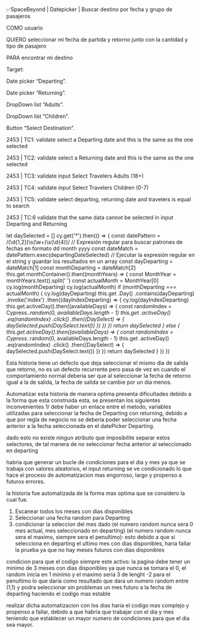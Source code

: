 ✅SpaceBeyond | Datepicker | Buscar destino por fecha y grupo de pasajeros

COMO usuario

QUIERO seleccionar mi fecha de partida y retorno junto con la cantidad y tipo de pasajero

PARA encontrar mi destino

Target:

Date picker “Departing”.

Date picker “Returning”.

DropDown list “Adults”.

DropDown list “Children”.

Button “Select Destination”.

2453 | TC1: validate select a Departing date and this is the same as the one selected

2453 | TC2: validate select a Returning date and this is the same as the one selected

2453 | TC3: validate input Select Travelers Adults (18+)

2453 | TC4: validate input Select Travelers Children (0-7)

2453 | TC5: validate select departing, returning date and travelers is equal to search

2453 | TC:6 validate that the same data cannot be selected in input Departing and Returning

let daySelected = [] cy.get('\*').then(() => { const datePattern = /(\d{1,2})\s(\w+)\s(\d{4})/ // Expresión regular para buscar patrones de fechas en formato dd month yyyy const dateMatch = datePattern.exec(departingDateSelected) // Ejecutar la expresión regular en el string y guardar los resultados en un array const dayDeparting = dateMatch[1] const monthDeparting = dateMatch[2] this.get.monthContainer().then((monthYears) => { const MonthYear = monthYears.text().split(' ') const actualMonth = MonthYear[0] cy.log(monthDeparting) cy.log(actualMonth) if (monthDeparting === actualMonth) { cy.log(dayDeparting) this.get .Day() .contains(dayDeparting) .invoke('index') .then((dayIndexDeparting) => { cy.log(dayIndexDeparting) this.get.activeDay().then((availableDays) => { const randomIndex = Cypress._.random(0, availableDays.length - 1) this.get .activeDay() .eq(randomIndex) .click() .then((DaySelect) => { daySelected.push(DaySelect.text()) }) }) }) return daySelected } else { this.get.activeDay().then((availableDays) => { const randomIndex = Cypress._.random(0, availableDays.length - 1) this.get .activeDay() .eq(randomIndex) .click() .then((DaySelect) => { daySelected.push(DaySelect.text()) }) }) return daySelected } }) })

Esta historia tiene un defecto que deja seleccionar el mismo dia de salida que retorno, no es un defecto recurrente pero pasa de vez en cuando el comportamiento normal deberia ser que al seleccionar la fecha de retorno igual a la de salida, la fecha de salida se cambie por un dia menos.

Automatizar esta historia de manera optima presenta dificultades debido a la forma que esta construida esta, se presentan los siguientes inconvenientes 1/ debe haber un enlace entre el metodo, variables utilizadas para seleccionar la fecha de Departing con returning, debido a que por regla de negocio no se deberia poder seleccionar una fecha anterior a la fecha seleccionada en el datePicker Departing.

dado esto no existe ningun atributo que imposibilite separar estos selectores, de tal manera de no seleccionar fecha anterior al seleccionado en departing

habria que generar un bucle de condiciones para el dia y mes ya que se trabaja con valores aleatorios, el input returning se ve condicionado lo que hace el proceso de automatizacion mas engorroso, largo y propenso a futuros errores.

la historia fue automatizada de la forma mas optima que se considero la cual fue.

1. Escanear todos los meses con dias disponibles
2. Seleccionar una fecha random para Departing
3. condicionar la seleccion del mes dado (el numero random nunca sera 0 mes actual, mes seleccionado en departing) (el numero random nunca sera el maximo, siempre sera el penultimo): esto debido a que si selecciona en departing el ultimo mes con dias disponibles, haria fallar la prueba ya que no hay meses futuros con dias disponibles

condicion para que el codigo siempre este activo: la pagina debe tener un minimo de 3 meses con dias disponibles ya que nunca se tomara el 0, el random inicia en 1 minimo y el maximo seria 3 de lenght -2 para el penultimo lo que daria como resultado que dara un numero random entre (1,1) y podra seleccionar sin problemas un mes futuro a la fecha de departing haciendo el codigo mas estable

realizar dicha automatizacion con los dias haria el codigo mas complejo y propenso a fallar, debido a que habria que trabajar con el dia y mes teniendo que establecer un mayor numero de condiciones para que el dia sea mayor.
